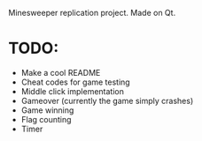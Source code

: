Minesweeper replication project. Made on Qt.

# TODO:

- Make a cool README
- Cheat codes for game testing
- Middle click implementation
- Gameover (currently the game simply crashes)
- Game winning
- Flag counting
- Timer
